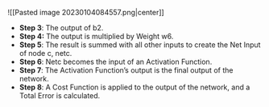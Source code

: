 ![[Pasted image 20230104084557.png|center]]
- **Step 3**: The output of b2.
- **Step 4:** The output is multiplied by Weight w6.
- **Step 5**: The result is summed with all other inputs to create the Net Input of node c, netc.
- **Step 6**: Netc becomes the input of an Activation Function.
- **Step 7**: The Activation Function’s output is the final output of the network.
- **Step 8**: A Cost Function is applied to the output of the network, and a Total Error is calculated.